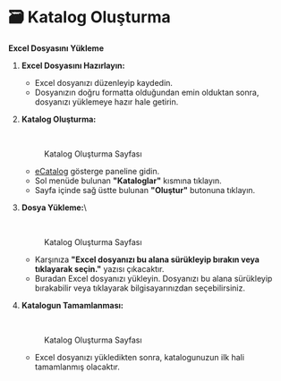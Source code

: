 # 🗃️ Katalog Oluşturma

**Excel Dosyasını Yükleme**

1.  **Excel Dosyasını Hazırlayın:**

    * Excel dosyanızı düzenleyip kaydedin.
    * Dosyanızın doğru formatta olduğundan emin olduktan sonra, dosyanızı yüklemeye hazır hale getirin.


2.  **Katalog Oluşturma:**



    <figure><img src=".gitbook/assets/Katalog Oluşturma.png" alt=""><figcaption><p>Katalog Oluşturma Sayfası</p></figcaption></figure>

    * [eCatalog](https://www.ecatalog.com.tr/) gösterge paneline gidin.
    * Sol menüde bulunan **"Kataloglar"** kısmına tıklayın.
    * Sayfa içinde sağ üstte bulunan **"Oluştur"** butonuna tıklayın.


3.  **Dosya Yükleme:**\


    <figure><img src=".gitbook/assets/Excel Dosyanızı İçeriye Aktarın (2).png" alt=""><figcaption><p>Katalog Oluşturma Sayfası</p></figcaption></figure>

    * Karşınıza **"Excel dosyanızı bu alana sürükleyip bırakın veya tıklayarak seçin."** yazısı çıkacaktır.
    * Buradan Excel dosyanızı yükleyin. Dosyanızı bu alana sürükleyip bırakabilir veya tıklayarak bilgisayarınızdan seçebilirsiniz.


4.  **Katalogun Tamamlanması:**



    <figure><img src=".gitbook/assets/Katalogunuzu Başarıyla Oluşturdunuz! (2).png" alt=""><figcaption><p>Katalog Oluşturma Sayfası</p></figcaption></figure>

    * Excel dosyanızı yükledikten sonra, katalogunuzun ilk hali tamamlanmış olacaktır.
